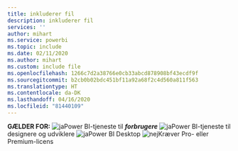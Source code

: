 ```yaml
---
title: inkluderer fil
description: inkluderer fil
services: ''
author: mihart
ms.service: powerbi
ms.topic: include
ms.date: 02/11/2020
ms.author: mihart
ms.custom: include file
ms.openlocfilehash: 1266c7d2a38766e0cb33abcd878908bf43ecdf9f
ms.sourcegitcommit: b2cb0b02bdc451bf11a92a68f2c4d560a811f563
ms.translationtype: HT
ms.contentlocale: da-DK
ms.lasthandoff: 04/16/2020
ms.locfileid: "81440109"
---
```

<Token>**GÆLDER FOR:** ![ja](media/yes.png)Power BI-tjeneste til ***forbrugere*** ![ja](media/yes.png)Power BI-tjeneste til designere og udviklere ![ja](media/yes.png)Power BI Desktop ![nej](media/no.png)Kræver Pro- eller Premium-licens </Token>